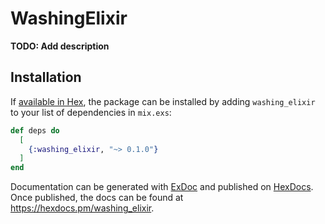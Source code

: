 # WashingElixir

**TODO: Add description**

## Installation

If [available in Hex](https://hex.pm/docs/publish), the package can be installed
by adding `washing_elixir` to your list of dependencies in `mix.exs`:

```elixir
def deps do
  [
    {:washing_elixir, "~> 0.1.0"}
  ]
end
```

Documentation can be generated with [ExDoc](https://github.com/elixir-lang/ex_doc)
and published on [HexDocs](https://hexdocs.pm). Once published, the docs can
be found at <https://hexdocs.pm/washing_elixir>.


